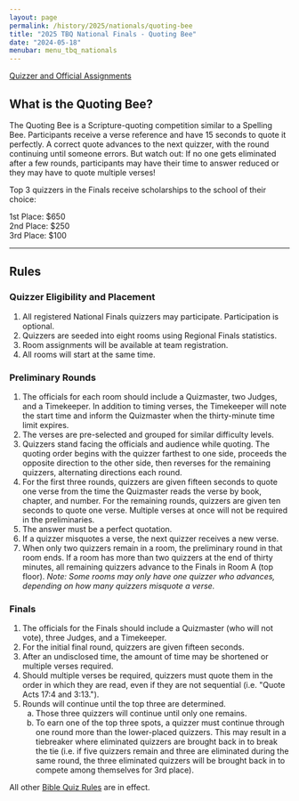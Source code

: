 ```yaml
---
layout: page
permalink: /history/2025/nationals/quoting-bee
title: "2025 TBQ National Finals - Quoting Bee"
date: "2024-05-18"
menubar: menu_tbq_nationals
---
```


<a target="blank" href="https://docs.google.com/spreadsheets/d/1sKMV28qmsbxjpZFKbCBigNbLY5yieWlbSarKMHfvSGs/edit?gid=0#gid=0" class="button is-primary">Quizzer and Official Assignments</a>

## What is the Quoting Bee?

The Quoting Bee is a Scripture-quoting competition similar to a Spelling Bee. Participants receive a verse reference and have 15 seconds to quote it perfectly. A correct quote advances to the next quizzer, with the round continuing until someone errors. But watch out: If no one gets eliminated after a few rounds, participants may have their time to answer reduced or they may have to quote multiple verses!

Top 3 quizzers in the Finals receive scholarships to the school of their choice:

1st Place: $650  
2nd Place: $250  
3rd Place: $100

---

## Rules

### Quizzer Eligibility and Placement

1. All registered National Finals quizzers may participate. Participation is optional.
2. Quizzers are seeded into eight rooms using Regional Finals statistics.
3. Room assignments will be available at team registration.
4. All rooms will start at the same time.

### Preliminary Rounds

1. The officials for each room should include a Quizmaster, two Judges, and a Timekeeper. In addition to timing verses, the Timekeeper will note the start time and inform the Quizmaster when the thirty-minute time limit expires.
2. The verses are pre-selected and grouped for similar difficulty levels.
3. Quizzers stand facing the officials and audience while quoting. The quoting order begins with the quizzer farthest to one side, proceeds the opposite direction to the other side, then reverses for the remaining quizzers, alternating directions each round.
4. For the first three rounds, quizzers are given fifteen seconds to quote one verse from the time the Quizmaster reads the verse by book, chapter, and number. For the remaining rounds, quizzers are given ten seconds to quote one verse. Multiple verses at once will not be required in the preliminaries.
5. The answer must be a perfect quotation.
6. If a quizzer misquotes a verse, the next quizzer receives a new verse.
7. When only two quizzers remain in a room, the preliminary round in that room ends. If a room has more than two quizzers at the end of thirty minutes, all remaining quizzers advance to the Finals in Room A (top floor). _Note: Some rooms may only have one quizzer who advances, depending on how many quizzers misquote a verse._

### Finals

1. The officials for the Finals should include a Quizmaster (who will not vote), three Judges, and a Timekeeper.
2. For the initial final round, quizzers are given fifteen seconds.
3. After an undisclosed time, the amount of time may be shortened or multiple verses required.
4. Should multiple verses be required, quizzers must quote them in the order in which they are read, even if they are not sequential (i.e. "Quote Acts 17:4 and 3:13.").
5. Rounds will continue until the top three are determined.
    <ol type="a">
      <li>Those three quizzers will continue until only one remains.</li>
      <li>To earn one of the top three spots, a quizzer must continue through one round more than the lower-placed quizzers. This may result in a tiebreaker where eliminated quizzers are brought back in to break the tie (i.e. if five quizzers remain and three are eliminated during the same round, the three eliminated quizzers will be brought back in to compete among themselves for 3rd place).</li>
    </ol>

All other [Bible Quiz Rules](https://biblequiz.com/downloads) are in effect.
